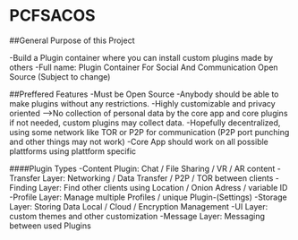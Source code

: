 # PCFSACOS
##General Purpose of this Project

-Build a Plugin container where you can install custom plugins made by others
-Full name: Plugin Container For Social And Communication Open Source (Subject to change)

##Preffered Features
  -Must be Open Source
  -Anybody should be able to make plugins without any restrictions.
  -Highly customizable and privacy oriented -->No collection of personal data by the core app and core plugins if not needed, custom plugins may collect data.
  -Hopefully decentralized, using some network like TOR or P2P for communication (P2P port punching and other things may not work)
  -Core App should work on all possible plattforms using plattform specific 
  
  ####Plugin Types
    -Content Plugin: Chat / File Sharing / VR / AR content
    -Transfer Layer: Networking / Data Transfer / P2P / TOR between clients
    -Finding Layer: Find other clients using Location / Onion Adress / variable ID 
    -Profile Layer: Manage multiple Profiles / unique Plugin-(Settings)
    -Storage Layer: Storing Data Local / Cloud / Encryption Management
    -UI Layer: custom themes and other customization
    -Message Layer: Messaging between used Plugins
